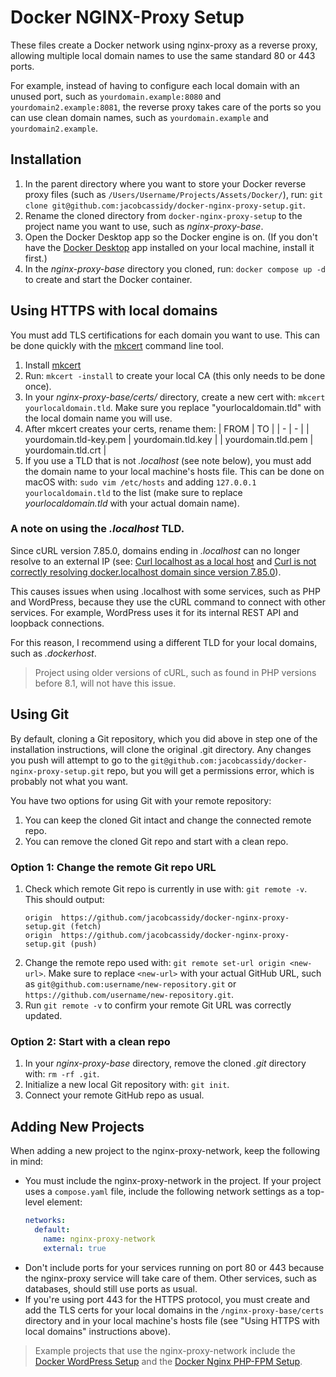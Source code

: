 # Docker NGINX-Proxy Setup

These files create a Docker network using nginx-proxy as a reverse proxy, allowing multiple local domain names to use the same standard 80 or 443 ports.

For example, instead of having to configure each local domain with an unused port, such as `yourdomain.example:8080` and `yourdomain2.example:8081`, the reverse proxy takes care of the ports so you can use clean domain names, such as `yourdomain.example` and `yourdomain2.example`.

## Installation

1. In the parent directory where you want to store your Docker reverse proxy files (such as `/Users/Username/Projects/Assets/Docker/`), run: `git clone git@github.com:jacobcassidy/docker-nginx-proxy-setup.git`.
2. Rename the cloned directory from `docker-nginx-proxy-setup` to the project name you want to use, such as _nginx-proxy-base_.
3. Open the Docker Desktop app so the Docker engine is on. (If you don't have the [Docker Desktop](https://www.docker.com/products/docker-desktop/) app installed on your local machine, install it first.)
4. In the _nginx-proxy-base_ directory you cloned, run: `docker compose up -d` to create and start the Docker container.

## Using HTTPS with local domains

You must add TLS certifications for each domain you want to use. This can be done quickly with the [mkcert](https://github.com/FiloSottile/mkcert) command line tool.

1. Install [mkcert](https://github.com/FiloSottile/mkcert)
2. Run: `mkcert -install` to create your local CA (this only needs to be done once).
3. In your _nginx-proxy-base/certs/_ directory, create a new cert with: `mkcert yourlocaldomain.tld`. Make sure you replace "yourlocaldomain.tld" with the local domain name you will use.
4. After mkcert creates your certs, rename them:
    | FROM | TO |
    | - | - |
    | yourdomain.tld-key.pem | yourdomain.tld.key |
    | yourdomain.tld.pem | yourdomain.tld.crt |
5. If you use a TLD that is not _.localhost_ (see note below), you must add the domain name to your local machine's hosts file. This can be done on macOS with: `sudo vim /etc/hosts` and adding `127.0.0.1 yourlocaldomain.tld` to the list (make sure to replace _yourlocaldomain.tld_ with your actual domain name).

### A note on using the _.localhost_ TLD.

Since cURL version 7.85.0, domains ending in _.localhost_ can no longer resolve to an external IP
(see: [Curl localhost as a local host](https://daniel.haxx.se/blog/2021/05/31/curl-localhost-as-a-local-host/) and [Curl is not correctly resolving docker.localhost domain since version 7.85.0](https://github.com/curl/curl/issues/11104)).

This causes issues when using .localhost with some services, such as PHP and WordPress, because they use the cURL command to connect with other services. For example, WordPress uses it for its internal REST API and loopback connections.

For this reason, I recommend using a different TLD for your local domains, such as _.dockerhost_.

> Project using older versions of cURL, such as found in PHP versions before 8.1, will not have this issue.

## Using Git

By default, cloning a Git repository, which you did above in step one of the installation instructions, will clone the original .git directory. Any changes you push will attempt to go to the `git@github.com:jacobcassidy/docker-nginx-proxy-setup.git` repo, but you will get a permissions error, which is probably not what you want.

You have two options for using Git with your remote repository:

1. You can keep the cloned Git intact and change the connected remote repo.
2. You can remove the cloned Git repo and start with a clean repo.

### Option 1: Change the remote Git repo URL

1. Check which remote Git repo is currently in use with: `git remote -v`. This should output:
    ```shell
    origin  https://github.com/jacobcassidy/docker-nginx-proxy-setup.git (fetch)
    origin  https://github.com/jacobcassidy/docker-nginx-proxy-setup.git (push)
    ```
2. Change the remote repo used with: `git remote set-url origin <new-url>`. Make sure to replace `<new-url>` with your actual GitHub URL, such as `git@github.com:username/new-repository.git` or `https://github.com/username/new-repository.git`.
3. Run `git remote -v` to confirm your remote Git URL was correctly updated.

### Option 2: Start with a clean repo

1. In your _nginx-proxy-base_ directory, remove the cloned _.git_ directory with: `rm -rf .git`.
2. Initialize a new local Git repository with: `git init`.
5. Connect your remote GitHub repo as usual.

## Adding New Projects

When adding a new project to the nginx-proxy-network, keep the following in mind:

- You must include the nginx-proxy-network in the project. If your project uses a `compose.yaml` file, include the following network settings as a top-level element:
  ```yaml
  networks:
    default:
      name: nginx-proxy-network
      external: true
  ```
- Don't include ports for your services running on port 80 or 443 because the nginx-proxy service will take care of them. Other services, such as databases, should still use ports as usual.
- If you're using port 443 for the HTTPS protocol, you must create and add the TLS certs for your local domains in the `/nginx-proxy-base/certs` directory and in your local machine's hosts file (see "Using HTTPS with local domains" instructions above).

> Example projects that use the nginx-proxy-network include the [Docker WordPress Setup](https://github.com/jacobcassidy/docker-wordpress-setup) and the [Docker Nginx PHP-FPM Setup](https://github.com/jacobcassidy/docker-nginx-phpfpm-setup).
